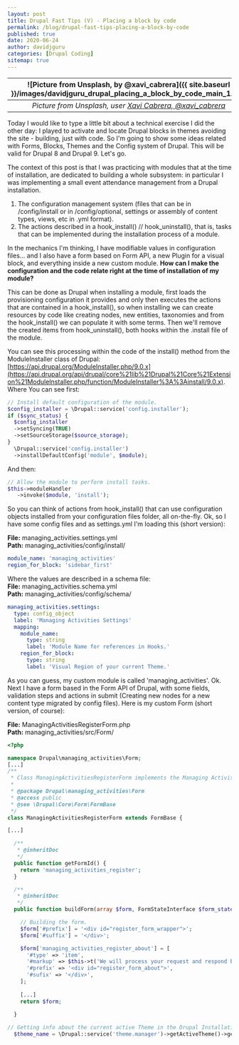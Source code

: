 ```yaml
---
layout: post
title: Drupal Fast Tips (V) - Placing a block by code
permalink: /blog/drupal-fast-tips-placing-a-block-by-code
published: true
date: 2020-06-24
author: davidjguru
categories: [Drupal Coding]
sitemap: true
---
```

| ![Picture from Unsplash, by @xavi_cabrera]({{ site.baseurl }}/images/davidjguru_drupal_placing_a_block_by_code_main_1.jpg) |
|:--:|
| *Picture from Unsplash, user [Xavi Cabrera, @xavi_cabrera](https://unsplash.com/@xavi_cabrera)* |

Today I would like to type a little bit about a technical exercise I did the other day: I played to activate and locate Drupal blocks in themes avoiding the site - building, just with code. So I'm going to show some ideas related with Forms, Blocks, Themes and the Config system of Drupal. This will be valid for Drupal 8 and Drupal 9. Let's go.  
<!--more-->

The context of this post is that I was practicing with modules that at the time of installation, are dedicated to building a whole subsystem: in particular I was implementing a small event attendance management from a Drupal installation.  

1. The configuration management system (files that can be in /config/install or in /config/optional, settings or assembly of content types, views, etc in .yml format).  
1. The actions described in a hook_install() // hook_uninstall(), that is, tasks that can be implemented during the installation process of a module.  

In the mechanics I'm thinking, I have modifiable values in configuration files... and I also have a form based on Form API, a new Plugin for a visual block, and everything inside a new custom module. **How can I make the configuration and the code relate right at the time of installation of my module?**

This can be done as Drupal when installing a module, first loads the provisioning configuration it provides and only then executes the actions that are contained in a hook_install(), so when installing we can create resources by code like creating nodes, new entities, taxonomies and from the hook_install() we can populate it with some terms. Then we'll remove the created items from hook_uninstall(), both hooks within the .install file of the module.  

You can see this processing within the code of the install() method from the ModuleInstaller class of Drupal:
[https://api.drupal.org/ModuleInstaller.php/9.0.x](https://api.drupal.org/api/drupal/core%21lib%21Drupal%21Core%21Extension%21ModuleInstaller.php/function/ModuleInstaller%3A%3Ainstall/9.0.x).  
Where You can see first:  

```php
// Install default configuration of the module.
$config_installer = \Drupal::service('config.installer');
if ($sync_status) {
  $config_installer
  ->setSyncing(TRUE)
  ->setSourceStorage($source_storage);
}
  \Drupal::service('config.installer')
  ->installDefaultConfig('module', $module);
```
And then:

```php
// Allow the module to perform install tasks.
$this->moduleHandler
   ->invoke($module, 'install');
```
So you can think of actions from hook_install() that can use configuration objects installed from your configuration files folder, all on-the-fly. Ok, so I have some config files and as settings.yml I'm loading this (short version):

**File:** managing_activities.settings.yml  
**Path:** managing_activities/config/install/  
```yaml
module_name: 'managing_activities'
region_for_block: 'sidebar_first'
```
Where the values are described in a schema file:  
**File:** managing_activities.schema.yml  
**Path:** managing_activities/config/schema/  
```yaml
managing_activities.settings:
  type: config_object
  label: 'Managing Activities Settings'
  mapping:
    module_name:
      type: string
      label: 'Module Name for references in Hooks.'
    region_for_block:
      type: string
      label: 'Visual Region of your current Theme.'
```
As you can guess, my custom module is called 'managing_activities'. Ok. Next I have a form based in the Form API of Drupal, with some fields, validation steps and actions in submit (Creating new nodes for a new content type migrated by config files). Here is my custom Form (short version, of course):  

**File:** ManagingActivitiesRegisterForm.php  
**Path:** managing_activities/src/Form/  
```php
<?php

namespace Drupal\managing_activities\Form;
[...]
/**
 * Class ManagingActivitiesRegisterForm implements the Managing Activities Register Form.
 *
 * @package Drupal\managing_activities\Form
 * @access public
 * @see \Drupal\Core\Form\FormBase
 */
class ManagingActivitiesRegisterForm extends FormBase {

[...]

  /**
   * @inheritDoc
   */
  public function getFormId() {
    return 'managing_activities_register';
  }

  /**
   * @inheritDoc
   */
  public function buildForm(array $form, FormStateInterface $form_state) {

    // Building the form.
    $form['#prefix'] = '<div id="register_form_wrapper">';
    $form['#suffix'] = '</div>';

    $form['managing_activities_register_about'] = [
      '#type' => 'item',
      '#markup' => $this->t('We will process your request and respond by mail as soon as possible.'),
      '#prefix' => '<div id="register_form_about">',
      '#sufix' => '</div>',
    ];
    
    [...]
    return $form;
    
  }
```

```php
// Getting info about the current active Theme in the Drupal Installation.
  $theme_name = \Drupal::service('theme.manager')->getActiveTheme()->getName();
```